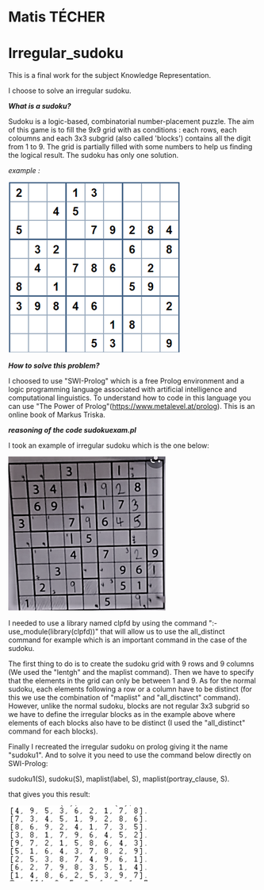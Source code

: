 # Matis TÉCHER 


# Irregular_sudoku
This is a final work for the subject Knowledge Representation.

I choose to solve an irregular sudoku.

***What is a sudoku?***

Sudoku is a logic-based, combinatorial number-placement puzzle. The aim of this game is to fill the 9x9 grid with as conditions : each rows, each coloumns and each 3x3 subgrid (also called 'blocks') contains all the digit from 1 to 9. The grid is partially filled with some numbers to help us finding the logical result. The sudoku has only one solution.

*example :*

![alt text](./example2.png)

***How to solve this problem?***

I choosed to use "SWI-Prolog" which is a free Prolog environment and a logic programming language associated with artificial intelligence and computational linguistics. To understand how to code in this language you can use "The Power of Prolog"(https://www.metalevel.at/prolog). This is an online book of Markus Triska. 

***reasoning of the code sudokuexam.pl***

I took an example of irregular sudoku which is the one below:

![alt text](./irregular_sudoku_example.png)

I needed to use a library named clpfd by using the command ":- use_module(library(clpfd))" that will allow us to use the all_distinct command for example which is an important command in the case of the sudoku.

The first thing to do is to create the sudoku grid with 9 rows and 9 columns (We used the "lentgh" and the maplist command). Then we have to specify that the elements in the grid can only be between 1 and 9. As for the normal sudoku, each elements following a row or a column have to be distinct (for this we use the combination of "maplist" and "all_disctinct" command). However, unlike the normal sudoku, blocks are not regular 3x3 subgrid so we have to define the irregular blocks as in the example above where elements of each blocks also have to be distinct (I used the "all_distinct" command for each blocks).

Finally I recreated the irregular sudoku on prolog giving it the name "sudoku1". And to solve it you need to use the command below directly on SWI-Prolog:

sudoku1(S), sudoku(S), maplist(label, S), maplist(portray_clause, S).

that gives you this result:

![alt text](./irregular_sudoku_solved.png)
